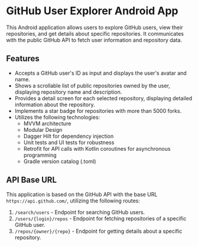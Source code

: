 # GitHub User Explorer Android App

This Android application allows users to explore GitHub users, view their repositories, and get details about specific repositories. It communicates with the public GitHub API to fetch user information and repository data.

## Features

- Accepts a GitHub user's ID as input and displays the user's avatar and name.
- Shows a scrollable list of public repositories owned by the user, displaying repository name and description.
- Provides a detail screen for each selected repository, displaying detailed information about the repository.
- Implements a star badge for repositories with more than 5000 forks.
- Utilizes the following technologies:
    - MVVM architecture
    - Modular Design
    - Dagger Hilt for dependency injection
    - Unit tests and UI tests for robustness
    - Retrofit for API calls with Kotlin coroutines for asynchronous programming
    - Gradle version catalog (.toml)

## API Base URL

This application is based on the GitHub API with the base URL `https://api.github.com/`, utilizing the following routes:

1. `/search/users` - Endpoint for searching GitHub users.
2. `/users/{login}/repos` - Endpoint for fetching repositories of a specific GitHub user.
3. `/repos/{owner}/{repo}` - Endpoint for getting details about a specific repository.

